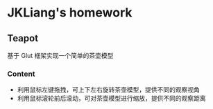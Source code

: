 # JKLiang's homework

## Teapot
基于 Glut 框架实现一个简单的茶壶模型

### Content
- 利用鼠标左键拖拽，可上下左右旋转茶壶模型，提供不同的观察视角
- 利用鼠标滚轮前后滚动，可对茶壶模型进行缩放，提供不同的观察距离